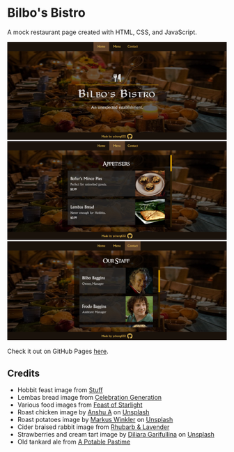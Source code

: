 # Bilbo's Bistro

A mock restaurant page created with HTML, CSS, and JavaScript.

![Preview image of restaurant page](preview1.png)
![Preview image of restaurant page](preview2.png)
![Preview image of restaurant page](preview3.png)

Check it out on GitHub Pages [here](https://ychong032.github.io/restaurant-page).

## Credits

-   Hobbit feast image from [Stuff](https://www.stuff.co.nz/travel/destinations/nz/waikato/106274822/hobbiton-eat-at-the-worlds-greatest-hobbit-feast)
-   Lembas bread image from [Celebration Generation](https://celebrationgeneration.com/gluten-free-lembas-recipe/)
-   Various food images from [Feast of Starlight](http://www.feastofstarlight.com/)
-   Roast chicken image by [Anshu A](https://unsplash.com/@anshu18) on [Unsplash](https://unsplash.com/photos/BhnZwPW_tIc)
-   Roast potatoes image by [Markus Winkler](https://unsplash.com/@markuswinkler) on [Unsplash](https://unsplash.com/photos/9DEggBoY8CY)
-   Cider braised rabbit image from [Rhubarb & Lavender](https://www.rhubarbandlavender.com/lord-of-the-rings-a-hobbits-feast/)
-   Strawberries and cream tart image by [Diliara Garifullina](https://unsplash.com/@dilja96) on [Unsplash](https://unsplash.com/photos/THMuaASAP5Y)
-   Old tankard ale from [A Potable Pastime](https://potablepastime.wordpress.com/2016/05/10/old-tankard-ale/)
